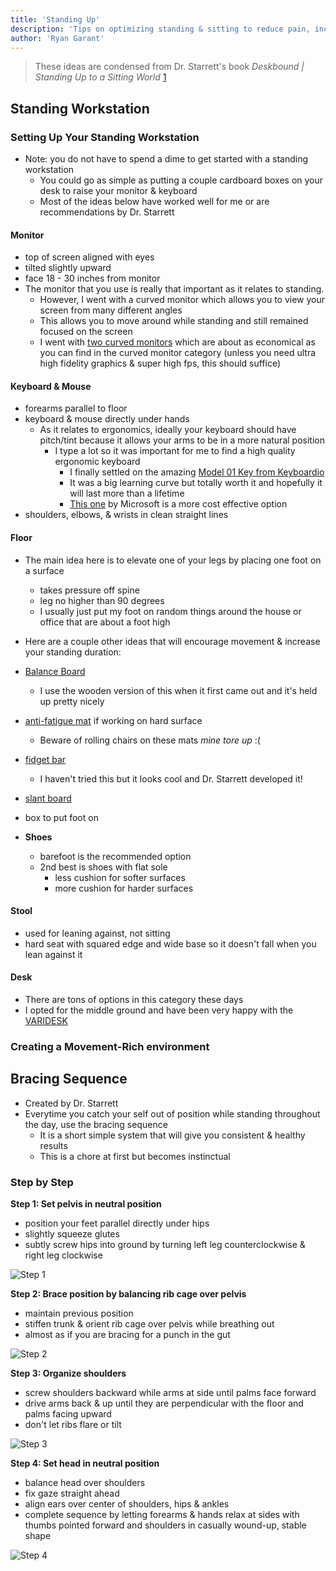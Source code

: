 ```yaml
---
title: 'Standing Up'
description: 'Tips on optimizing standing & sitting to reduce pain, increase productivity, & improve quality of life'
author: 'Ryan Garant'
---
```


> These ideas are condensed from Dr. Starrett's book _Deskbound | Standing Up to a Sitting World_ [1]

<article id="standing-workstation">

## Standing Workstation

### Setting Up Your Standing Workstation

-   Note: you do not have to spend a dime to get started with a standing workstation
    -   You could go as simple as putting a couple cardboard boxes on your desk to raise your monitor & keyboard
    -   Most of the ideas below have worked well for me or are recommendations by Dr. Starrett

#### Monitor

-   top of screen aligned with eyes
-   tilted slightly upward
-   face 18 - 30 inches from monitor
-   The monitor that you use is really that important as it relates to standing.
    -   However, I went with a curved monitor which allows you to view your screen from many different angles
    -   This allows you to move around while standing and still remained focused on the screen
    -   I went with [two curved monitors](https://www.amazon.com/Sceptre-C278W-1920R-DisplayPort-immersive-Curvature/dp/B071JJ8V4S/ref=sr_1_3?s=electronics&ie=UTF8&qid=1549126673&sr=1-3&keywords=spectre+curved+monitor) which are about as economical as you can find in the curved monitor category (unless you need ultra high fidelity graphics & super high fps, this should suffice)

#### Keyboard & Mouse

-   forearms parallel to floor
-   keyboard & mouse directly under hands
    -   As it relates to ergonomics, ideally your keyboard should have pitch/tint because it allows your arms to be in a more natural position
        -   I type a lot so it was important for me to find a high quality ergonomic keyboard
            -   I finally settled on the amazing [Model 01 Key from Keyboardio](https://shop.keyboard.io/)
            -   It was a big learning curve but totally worth it and hopefully it will last more than a lifetime
            -   [This one](https://www.amazon.com/Microsoft-Ergonomic-Keyboard-Business-5KV-00001/dp/B00CYX26BC/ref=sr_1_4_acs_osp_osp4-bc1ecdec_cov_2?s=electronics&ie=UTF8&qid=1549127247&sr=1-4-acs&keywords=keyboard+ergonomic&tag=windowscentralosp-20&ascsubtag=bc1ecdec-e399-4a86-90eb-18b5bd4ac8c4&linkCode=oas&cv_ct_id=amzn1.osp.bc1ecdec-e399-4a86-90eb-18b5bd4ac8c4&cv_ct_pg=search&cv_ct_wn=osp-search&pd_rd_wg=kDLma&pd_rd_w=VqZ3g&pf_rd_p=7f6b8bb9-631f-46f6-b8ad-496a9af123d5&pf_rd_r=6BH21495AEKY5PXQWH29&pd_rd_r=9b45acc5-53c2-4a7c-a2b2-3e216540655b&creativeASIN=B00CYX26BC&pd_rd_w=VqZ3g&pd_rd_wg=kDLma&pd_rd_r=9b45acc5-53c2-4a7c-a2b2-3e216540655b&pf_rd_p=7f6b8bb9-631f-46f6-b8ad-496a9af123d5&pd_rd_i=B00CYX26BC&pf_rd_r=6BH21495AEKY5PXQWH29) by Microsoft is a more cost effective option
-   shoulders, elbows, & wrists in clean straight lines

#### Floor

-   The main idea here is to elevate one of your legs by placing one foot on a surface

    -   takes pressure off spine
    -   leg no higher than 90 degrees
    -   I usually just put my foot on random things around the house or office that are about a foot high

-   Here are a couple other ideas that will encourage movement & increase your standing duration:
-   [Balance Board](https://www.amazon.com/FluidStance-Plane-Premium-Standing-Balance/dp/B06VSYP3SY?ref_=bl_dp_s_web_16074995011)
    -   I use the wooden version of this when it first came out and it's held up pretty nicely
-   [anti-fatigue mat](https://www.amazon.com/gp/product/B000EFK9KM/ref=oh_aui_search_asin_title?ie=UTF8&psc=1) if working on hard surface
    -   Beware of rolling chairs on these mats _mine tore up_ :(
-   [fidget bar](https://www.roguefitness.com/rogue-fidget-bar)
    -   I haven't tried this but it looks cool and Dr. Starrett developed it!
-   [slant board](https://www.amazon.com/dp/B077GBLFL3/ref=sspa_dk_hqp_detail_aax_0?psc=1)
-   box to put foot on
-   **Shoes**
    -   barefoot is the recommended option
    -   2nd best is shoes with flat sole
        -   less cushion for softer surfaces
        -   more cushion for harder surfaces

#### Stool

-   used for leaning against, not sitting
-   hard seat with squared edge and wide base so it doesn't fall when you lean against it

#### Desk

-   There are tons of options in this category these days
-   I opted for the middle ground and have been very happy with the [VARIDESK](https://www.amazon.com/gp/product/B00JI6NCCK/ref=oh_aui_search_asin_title?ie=UTF8&psc=1)

### Creating a Movement-Rich environment

</article>

<article id="bracing-sequence">

## Bracing Sequence

-   Created by Dr. Starrett
-   Everytime you catch your self out of position while standing throughout the day, use the bracing sequence
    -   It is a short simple system that will give you consistent & healthy results
    -   This is a chore at first but becomes instinctual

### Step by Step

**Step 1: Set pelvis in neutral position**

-   position your feet parallel directly under hips
-   slightly squeeze glutes
-   subtly screw hips into ground by turning left leg counterclockwise & right leg clockwise

![Step 1](images/step-1.png)

**Step 2: Brace position by balancing rib cage over pelvis**

-   maintain previous position
-   stiffen trunk & orient rib cage over pelvis while breathing out
-   almost as if you are bracing for a punch in the gut

![Step 2](images/step-2.png)

**Step 3: Organize shoulders**

-   screw shoulders backward while arms at side until palms face forward
-   drive arms back & up until they are perpendicular with the floor and palms facing upward
-   don't let ribs flare or tilt

![Step 3](images/step-3.png)

**Step 4: Set head in neutral position**

-   balance head over shoulders
-   fix gaze straight ahead
-   align ears over center of shoulders, hips & ankles
-   complete sequence by letting forearms & hands relax at sides with thumbs pointed forward and shoulders in casually wound-up, stable shape

![Step 4](images/step-4.png)

</article>

[1]: https://www.amazon.com/Deskbound-Standing-Up-Sitting-World/dp/1628600586/ref=asc_df_1628600586/?tag=hyprod-20&linkCode=df0&hvadid=312069250960&hvpos=1o1&hvnetw=g&hvrand=4441383345837498340&hvpone=&hvptwo=&hvqmt=&hvdev=c&hvdvcmdl=&hvlocint=&hvlocphy=9031210&hvtargid=pla-436921375577&psc=1&tag=&ref=&adgrpid=61316180599&hvpone=&hvptwo=&hvadid=312069250960&hvpos=1o1&hvnetw=g&hvrand=4441383345837498340&hvqmt=&hvdev=c&hvdvcmdl=&hvlocint=&hvlocphy=9031210&hvtargid=pla-436921375577h
